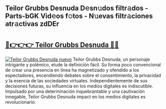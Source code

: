 ## Teilor Grubbs Desnuda D𝚎sn𝚞dos filtr𝚊dos - Parts-bGK Vid𝚎os f𝚘tos - N𝚞evas filtr𝚊ciones atr𝚊ctivas zdDEr

# <h2><a href="http://mb6uhb.tromn.icu/?c=Teilor+Grubbs+Desnuda">🔗👉👉👉 Teilor Grubbs Desnuda 🔗🔗</a></h2>

[![Teilor Grubbs Desnuda nuevo](https://i.imgur.com/pEAQMta.gif)](http://mb6uhb.tromn.icu/?c=Teilor+Grubbs+Desnuda)
Teilor Grubbs Desnuda, un personaje intrigante y polémico, elude la definición fácil. Su forma poco convencional de crear una presencia en línea ha magnetizado y ofendido a los espectadores, encendiendo debates sobre el consentimiento, la privacidad y la esencia de las sociedades virtuales. Independientemente de sus decisiones futuras, su influencia en los medios digitales es indiscutible. Impulsado por una determinación inquebrantable y una cautivación innegable, Teilor Grubbs Desnuda impact en los medios digitales es revolucionario.
